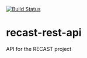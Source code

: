 [![Build Status](https://travis-ci.org/cbora/recast-rest-api.svg?branch=master)](https://travis-ci.org/cbora/recast-rest-api)
# recast-rest-api
API for the RECAST project

